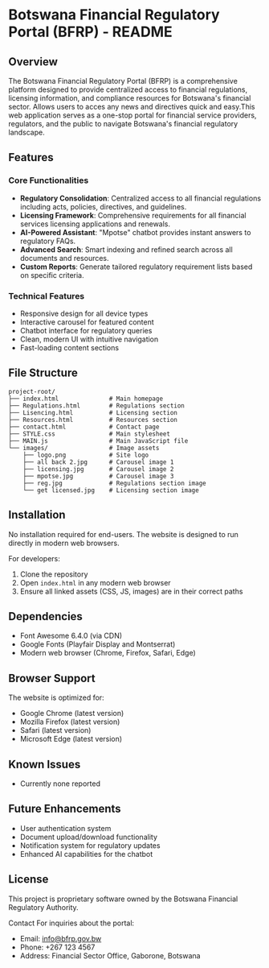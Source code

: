 # Botswana Financial Regulatory Portal (BFRP) - README

## Overview
The Botswana Financial Regulatory Portal (BFRP) is a comprehensive platform designed to provide centralized access to financial regulations, licensing information, and compliance resources for Botswana's financial sector. Allows users to acces any news and directives quick and easy.This web application serves as a one-stop portal for financial service providers, regulators, and the public to navigate Botswana's financial regulatory landscape.

## Features

### Core Functionalities
- **Regulatory Consolidation**: Centralized access to all financial regulations including acts, policies, directives, and guidelines.
- **Licensing Framework**: Comprehensive requirements for all financial services licensing applications and renewals.
- **AI-Powered Assistant**: "Mpotse" chatbot provides instant answers to regulatory FAQs.
- **Advanced Search**: Smart indexing and refined search across all documents and resources.
- **Custom Reports**: Generate tailored regulatory requirement lists based on specific criteria.

### Technical Features
- Responsive design for all device types
- Interactive carousel for featured content
- Chatbot interface for regulatory queries
- Clean, modern UI with intuitive navigation
- Fast-loading content sections

## File Structure
```
project-root/
├── index.html              # Main homepage
├── Regulations.html        # Regulations section
├── Lisencing.html          # Licensing section
├── Resources.html          # Resources section
├── contact.html            # Contact page
├── STYLE.css               # Main stylesheet
├── MAIN.js                 # Main JavaScript file
└── images/                 # Image assets
    ├── logo.png            # Site logo
    ├── all back 2.jpg      # Carousel image 1
    ├── licensing.jpg       # Carousel image 2
    ├── mpotse.jpg          # Carousel image 3
    ├── reg.jpg             # Regulations section image
    └── get licensed.jpg    # Licensing section image
```

## Installation
No installation required for end-users. The website is designed to run directly in modern web browsers.

For developers:
1. Clone the repository
2. Open `index.html` in any modern web browser
3. Ensure all linked assets (CSS, JS, images) are in their correct paths

## Dependencies
- Font Awesome 6.4.0 (via CDN)
- Google Fonts (Playfair Display and Montserrat)
- Modern web browser (Chrome, Firefox, Safari, Edge)

## Browser Support
The website is optimized for:
- Google Chrome (latest version)
- Mozilla Firefox (latest version)
- Safari (latest version)
- Microsoft Edge (latest version)

## Known Issues
- Currently none reported

## Future Enhancements
- User authentication system
- Document upload/download functionality
- Notification system for regulatory updates
- Enhanced AI capabilities for the chatbot

## License
This project is proprietary software owned by the Botswana Financial Regulatory Authority.

Contact
For inquiries about the portal:
- Email: info@bfrp.gov.bw
- Phone: +267 123 4567
- Address: Financial Sector Office, Gaborone, Botswana
